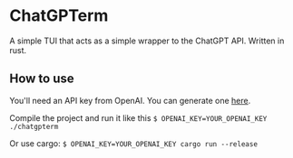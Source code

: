 # ChatGPTerm

A simple TUI that acts as a simple wrapper to the ChatGPT API. Written in rust.

## How to use
You'll need an API key from OpenAI. You can generate one [here](https://platform.openai.com/account/api-keys).

Compile the project and run it like this
`$ OPENAI_KEY=YOUR_OPENAI_KEY ./chatgpterm`

Or use cargo:
`$ OPENAI_KEY=YOUR_OPENAI_KEY cargo run --release`
